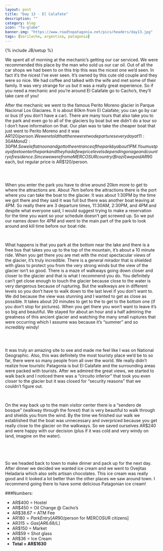 ```yaml
---
layout: post
title: "Day 13 - El Calafate"
description: ""
category: blog
icon: "fa-globe"
banner-img: "https://www.roadtopatagonia.net/pics/headers/day13.jpg"
tags: [bariloche, argentina, patagonia]
---
```

{% include JB/setup %}



We spent all of morning at the mechanic’s getting our car serviced. We were recommended this place by the man who sold us our car oil. Out of all the car shops we had been to on this trip this was the nicest one we’d seen. In fact it’s the nicest I’ve ever seen. It’s owned by this cute old couple and they were so nice. We had coffee and talked with the wife and met some of their family. It was very strange for us but it was a really great experience. So if you need a mechanic and you’re around El Calafate go to Cacho’s, they’ll take care of you!


After the mechanic we went to the famous Perito Moreno glacier in Parque Nacional Los Glaciares. It is about 80km from El Calafate; you can go by car or bus (if you don’t have a car). There are many tours that also take you to the park and even go to all of the glaciers by boat but we didn’t do a tour so I don’t have information on that. Our plan was to take the cheaper boat that just went to Perito Moreno and it was AR$120/person. We were told that there were two departures everyday at 11:30AM and 2:30PM. So we left at noon and got to the entrance of the park by about 1PM. You must pay a fee to enter the park and they had a few price levels depending on age and country of residence. Since we were from a MERCOSUR country (Brazil) we paid AR$90 each, but regular price is AR$120/person.

<figure>
	<a class="fancybox" rel="one"  href="{{ site.pics.days }}/day13/pic01_o.jpg"><img src="{{ site.pics.days }}/day13/pic01.jpg" alt=""></a>
</figure>

<figure class="third">
	<a class="fancybox" rel="one" href="{{ site.pics.days }}/day13/pic02_o.jpg"><img src="{{ site.pics.days }}/day13/pic02_tb.jpg" alt=""></a>
	<a class="fancybox" rel="one" href="{{ site.pics.days }}/day13/pic03_o.jpg"><img src="{{ site.pics.days }}/day13/pic03_tb.jpg" alt=""></a>
	<a class="fancybox" rel="one" href="{{ site.pics.days }}/day13/pic04_o.jpg"><img src="{{ site.pics.days }}/day13/pic04_tb.jpg" alt=""></a>
</figure>


When you enter the park you have to drive around 20km more to get to where the attractions are. About 7km before the attractions there is the port where you can take the boat to the glacier. It was about 1:30PM by the time we got there and they said it was full but there was another boat leaving at 4PM. So really there are 3 departure times, 11:30AM, 2:30PM, and 4PM and despite what everyone said, I would suggest trying to make a reservation for the time you want so your schedule doesn’t get screwed up. So we put our names down for 4PM and went to the main part of the park to look around and kill time before our boat ride.

<figure class="third">
	<a class="fancybox" rel="two" href="{{ site.pics.days }}/day13/pic05_o.jpg"><img src="{{ site.pics.days }}/day13/pic05_tb.jpg" alt=""></a>
	<a class="fancybox" rel="two" href="{{ site.pics.days }}/day13/pic06_o.jpg"><img src="{{ site.pics.days }}/day13/pic06_tb.jpg" alt=""></a>
	<a class="fancybox" rel="two" href="{{ site.pics.days }}/day13/pic08_o.jpg"><img src="{{ site.pics.days }}/day13/pic08_tb.jpg" alt=""></a>
</figure>

What happens is that you park at the bottom near the lake and there is a free bus that takes you up to the top of the mountain, it’s about a 10 minute ride. When you get there you are met with the most spectacular views of the glacier, it’s truly incredible. There is a general mirador that is shielded with glass to protect you from the very strong winds but the view of the glacier isn’t so good. There is a maze of walkways going down closer and closer to the glacier and that is what I recommend you do. You definitely can’t get close enough to touch the glacier because close to the water is very dangerous because of rupturing. But the walkways are in different levels so you don’t have to walk down to the last level if you don’t want to. We did because the view was stunning and I wanted to get as close as possible. It takes about 20 minutes to get to the to get to the bottom one (if you don’t stop for pictures). When you get there you won’t want to leave it’s so big and beautiful. We stayed for about an hour and a half admiring the greatness of this ancient glacier and watching the many small ruptures that were occurring which I assume was because it’s “summer” and so incredibly windy!

<figure>
	<a class="fancybox" rel="three"  href="{{ site.pics.days }}/day13/pic16_o.jpg"><img src="{{ site.pics.days }}/day13/pic16.jpg" alt=""></a>
</figure>


<figure class="third">
	<a class="fancybox" rel="three" href="{{ site.pics.days }}/day13/pic10_o.jpg"><img src="{{ site.pics.days }}/day13/pic10_tb.jpg" alt=""></a>
	<a class="fancybox" rel="three" href="{{ site.pics.days }}/day13/pic11_o.jpg"><img src="{{ site.pics.days }}/day13/pic11_tb.jpg" alt=""></a>
	<a class="fancybox" rel="three" href="{{ site.pics.days }}/day13/pic12_o.jpg"><img src="{{ site.pics.days }}/day13/pic12_tb.jpg" alt=""></a>
</figure>


It was truly an amazing site to see and made me feel like I was on National Geographic. Also, this was definitely the most touristy place we’d be to so far, there were so many people from all over the world. We really didn’t realize how touristic Patagonia is but El Calafate and the surrounding areas were packed with tourists. After we admired the great views, we started to walk back and I noticed there was a “circuito inferior” that took you even closer to the glacier but it was closed for “security reasons” that we couldn’t figure out. 

<figure class="third">
	<a class="fancybox" rel="four" href="{{ site.pics.days }}/day13/pic13_o.jpg"><img src="{{ site.pics.days }}/day13/pic13_tb.jpg" alt=""></a>
	<a class="fancybox" rel="four" href="{{ site.pics.days }}/day13/pic14_o.jpg"><img src="{{ site.pics.days }}/day13/pic14_tb.jpg" alt=""></a>
	<a class="fancybox" rel="four" href="{{ site.pics.days }}/day13/pic15_o.jpg"><img src="{{ site.pics.days }}/day13/pic15_tb.jpg" alt=""></a>
</figure>

On the way back up to the main visitor center there is a “sendero de bosque” (walkway through the forest) that is very beautiful to walk through and shields you from the wind. By the time we finished our walk we established that the boat was unnecessary and overpriced because you get really close to the glacier on the walkways. So we saved ourselves AR$240 and were happy with our decision (plus if it was cold and very windy on land, imagine on the water). 

<figure>
	<a class="fancybox" rel="five"  href="{{ site.pics.days }}/day13/pic18_o.jpg"><img src="{{ site.pics.days }}/day13/pic18.jpg" alt=""></a>
</figure>

<figure class="third">
	<a class="fancybox" rel="five" href="{{ site.pics.days }}/day13/pic16_o.jpg"><img src="{{ site.pics.days }}/day13/pic16_tb.jpg" alt=""></a>
	<a class="fancybox" rel="five" href="{{ site.pics.days }}/day13/pic17_o.jpg"><img src="{{ site.pics.days }}/day13/pic17_tb.jpg" alt=""></a>
	<a class="fancybox" rel="five" href="{{ site.pics.days }}/day13/pic19_o.jpg"><img src="{{ site.pics.days }}/day13/pic19_tb.jpg" alt=""></a>
</figure>

<figure>
	<a class="fancybox" rel="five"  href="{{ site.pics.days }}/day13/pic20_o.jpg"><img src="{{ site.pics.days }}/day13/pic20.jpg" alt=""></a>
</figure>

So we headed back to town to make dinner and pack up for the next day. After dinner we decided we wanted ice cream and we went to Ovejitas Heladaria which also sells artisan chocolates. This ice cream was really good and it looked a lot better than the other places we saw around town. I recommend going there to have some delicious Patagonian ice cream!

###Numbers:

* AR$400 = Hostel
* AR$450 = Oil Change @ Cacho’s
* AR$38.67 = ATM Fee
* AR$180 = Park Entry [AR$90/person for MERCOSUR citizens]
* AR$315 = Gas [AR$6.68/L]
* AR$150 = Market
* AR$59 = Shot glass
* AR$36 = Ice Cream
* **Total = AR$1630**